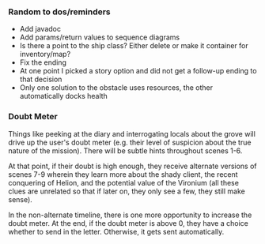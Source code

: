### Random to dos/reminders
<ul>
<li>Add javadoc</li>
<li>Add params/return values to sequence diagrams</li>
<li>Is there a point to the ship class? Either delete or make it container
for inventory/map?</li>
<li>Fix the ending</li>
<li>At one point I picked a story option and did not get a follow-up ending to that decision</li>
<li>Only one solution to the obstacle uses resources, the other automatically docks health</li>
</ul>

### Doubt Meter
<p>Things like peeking at the diary and interrogating locals about the grove will
drive up the user's doubt meter (e.g. their level of suspicion about the true nature
of the mission). There will be subtle hints throughout scenes 1-6. 

At that point, if their doubt is high enough, they receive alternate versions of scenes 
7-9 wherein they learn more about the shady client, the recent conquering of Helion, and the 
potential value of the Vironium (all these clues are unrelated so that if later on,
they only see a few, they still make sense). 

In the non-alternate timeline, there is one more opportunity to increase the doubt meter.
At the end, if the doubt meter is above 0, they have a choice whether to send in the letter.
Otherwise, it gets sent automatically.</p>


